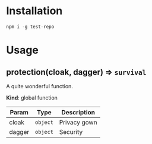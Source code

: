 # Installation

```
npm i -g test-repo
```

# Usage

<a name="protection"></a>

## protection(cloak, dagger) ⇒ <code>survival</code>
A quite wonderful function.

**Kind**: global function  

| Param | Type | Description |
| --- | --- | --- |
| cloak | <code>object</code> | Privacy gown |
| dagger | <code>object</code> | Security |